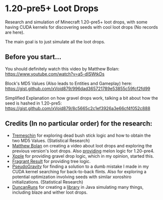 # 1.20-pre5+ Loot Drops 
Research and simulation of Minecraft 1.20-pre5+ loot drops, with some having CUDA kernels for discovering seeds with cool loot drops (No records are here).

The main goal is to just simulate all the loot drops.

## Before you start...

You should definitely watch this video by Matthew Bolan: https://www.youtube.com/watch?v=a5-dISWtkDs

Block's MD5 Values (Also leads to Entities and Gameplay) here: https://gist.github.com/xVoid879/996dad365721789e53855c59fcf2fd99

Simplified Explanation on how gravel drops work, talking a bit about how the seed is hashed in 1.20-pre5: https://gist.github.com/xVoid879/8c5665c2c1ef3926a3e66cf4f052c888

## Credits (In no particular order) for the research:
- [Tremeschin](https://github.com/tremeschin/) for exploring dead bush stick logic and how to obtain the two MD5 Values. (Statistical Research)
- [Matthew Bolan](https://github.com/mjtb49/) on creating a video about loot drops and exploring the previous version's loot drops. Also [providing](https://gist.github.com/mjtb49/f3e01e3355178d2bb6c814606971c374) melon logic for 1.20-pre4.
- [Xpple](https://github.com/xpple/) for providing gravel drop logic, which in my opinion, started this.
- [Fragrant Result](https://github.com/FragrantResult186) for providing tree logic.
- [PseudoGravity](https://github.com/pseudogravity) for finding a solution to a dumb mistake I made in my CUDA kernel searching for back-to-back flints. Also for exploring a potential optimization involving seeds with similar xoroshiro initializations. (Statistical Research)
- [DuncanRuns](https://github.com/DuncanRuns) for creating a [library](https://github.com/duncanruns/miltsu) in Java simulating many things, including blaze and wither loot drops.
